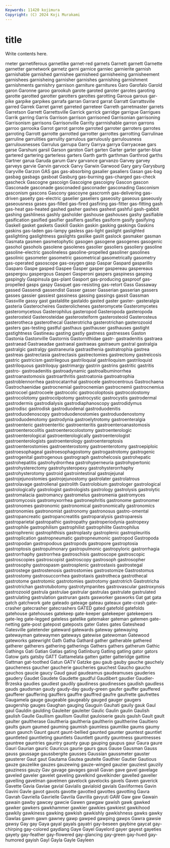 ```yaml
---
Keywords: 11420 kojimura
Copyright: (C) 2024 Koji Murakami
---
```


# title

Write contents here.



rneter garnetiferous garnetlike
garnet-red garnets Garnett garnett Garnette garnetter garnetwork garnetz garni garnice
garniec garnierite garnish garnishable garnished garnishee garnisheed garnisheeing garnisheement garnishees
garnisheing garnisher garnishes garnishing garnishment garnishments garnishry garnison garniture garnitures
Garo Garofalo Garold garon Garonne garoo garookuh garote garoted garoter
garotes garoting garotte garotted garotter garotters garottes garotting Garoua garous
gar-pike garpike garpikes garrafa garran Garrard garrat Garratt Garrattsville garred
Garrek Garret garret garreted garreteer Garreth garretmaster garrets Garretson Garrett
Garrettsville Garrick garrick garridge garrigue Garrigues Garrik garring Garris Garrison
garrison garrisoned Garrisonian garrisoning Garrisonism garrisons Garrisonville Garrity garrnishable garron
garrons garroo garrooka Garrot garrot garrote garroted garroter garroters garrotes
garroting Garrott garrotte garrotted garrotter garrottes garrotting Garrulinae garruline garrulities
garrulity garrulous garrulously garrulousness garrulousnesses Garrulus garrupa Garry Garrya garrya
Garryaceae gars garse Garshuni garsil Garson garston Gart garten Garter
garter garter-blue gartered gartering garterless garters Garth garth garthman Garthrod
garths Gartner garua Garuda garum Garv garvance garvanzo Garvey garvey
garveys garvie Garvin garvock Garvy Garwin Garwood Gary gary Garysburg
Garyville Garzon GAS gas gas-absorbing gasalier gasaliers Gasan gas-bag gasbag
gasbags gasboat Gasburg gas-burning gas-charged gas-check gascheck Gascogne gascoign Gascoigne
gascoigny Gascon gascon Gasconade gasconade gasconaded gasconader gasconading Gasconism gasconism
gascons Gascony gascoyne gascromh gas-delivering gas-driven gaseity gas-electric gaselier gaseliers
gaseosity gaseous gaseously gaseousness gases gas-filled gas-fired gasfiring gas-fitter gas-fitting
gash gas-heat gas-heated gashed gasher gashes gashest gashful gash-gabbit gashing
gashliness gashly gasholder gashouse gashouses gashy gasifiable gasification gasified gasifier
gasifiers gasifies gasiform gasify gasifying Gaskell gasket gaskets Gaskill Gaskin
gaskin gasking gaskings Gaskins gaskins gas-laden gas-lampy gasless gas-light gaslight
gaslighted gaslighting gaslightness gaslights gaslike gaslit gaslock gasmaker gasman Gasmata
gasmen gasmetophytic gasogen gasogene gasogenes gasogenic gasohol gasohols gasolene gasolenes
gasolier gasoliers gasoliery gasoline gasoline-electric gasolineless gasoline-propelled gasoliner gasolines gasolinic
gasometer gasometric gasometrical gasometrically gasometry gas-operated gasoscope gas-oxygen gasp Gaspar
Gaspard gasparillo Gasparo Gaspe gasped Gaspee Gasper gasper gaspereau gaspereaus
gaspergou gaspergous Gasperi Gasperoni gaspers gaspiness gasping gaspingly Gaspinsula gas-plant
Gasport gas-producing gasproof gas-propelled gasps gaspy Gasquet gas-resisting gas-retort Gass
Gassaway gassed Gassendi gassendist Gasser gasser Gasserian gasserian gassers gasses
gassier gassiest gassiness gassing gassings gassit Gassman Gassville gassy gast
gastaldite gastaldo gasted gaster gaster- gasteralgia gasteria Gasterocheires Gasterolichenes gasteromycete
Gasteromycetes gasteromycetous Gasterophilus gasteropod Gasteropoda gasteropoda gasterosteid Gasterosteidae gasterosteiform gasterosteoid
Gasterosteus gasterotheca gasterothecal Gasterotricha gasterotrichan gasterozooid gasters gas-testing gastful gasthaus
gasthauser gasthauses gastight gastightness Gastineau gasting gastly gastness gastnesses Gaston
Gastonia Gastonville Gastornis Gastornithidae gastr- gastradenitis gastraea gastraead Gastraeadae gastraeal
gastraeas gastraeum gastral gastralgia gastralgic gastralgy gastraneuria gastrasthenia gastratrophia gastrea
gastreas gastrectasia gastrectasis gastrectomies gastrectomy gastrelcosis gastric gastricism gastrilegous gastriloquial
gastriloquism gastriloquist gastriloquous gastriloquy gastrimargy gastrin gastrins gastritic gastritis gastro-
gastroadenitis gastroadynamic gastroalbuminorrhea gastroanastomosis gastroarthritis gastroatonia gastroatrophia gastroblennorrhea gastrocatarrhal gastrocele
gastrocentrous Gastrochaena Gastrochaenidae gastrocnemial gastrocnemian gastrocnemii gastrocnemius gastrocoel gastrocoele gastrocolic
gastrocoloptosis gastrocolostomy gastrocolotomy gastrocolpotomy gastrocystic gastrocystis gastrodermal gastrodermis gastrodialysis gastrodiaphanoscopy
gastrodidymus gastrodisc gastrodisk gastroduodenal gastroduodenitis gastroduodenoscopy gastroduodenostomies gastroduodenostomy gastroduodenotomy gastrodynia
gastroelytrotomy gastroenteralgia gastroenteric gastroenteritic gastroenteritis gastroenteroanastomosis gastroenterocolitis gastroenterocolostomy gastroenterologic gastroenterological
gastroenterologically gastroenterologist gastroenterologists gastroenterology gastroenteroptosis gastroenterostomies gastroenterostomy gastroenterotomy gastroepiploic gastroesophageal
gastroesophagostomy gastrogastrotomy gastrogenic gastrogenital gastrogenous gastrograph gastrohelcosis gastrohepatic gastrohepatitis gastrohydrorrhea
gastrohyperneuria gastrohypertonic gastrohysterectomy gastrohysteropexy gastrohysterorrhaphy gastrohysterotomy gastroid gastrointestinal gastrojejunal gastrojejunostomies
gastrojejunostomy gastrolater gastrolatrous gastrolavage gastrolienal gastrolith Gastrolobium gastrologer gastrological gastrologically
gastrologist gastrologists gastrology gastrolysis gastrolytic gastromalacia gastromancy gastromelus gastromenia gastromyces
gastromycosis gastromyxorrhea gastronephritis gastronome gastronomer gastronomes gastronomic gastronomical gastronomically gastronomics
gastronomies gastronomist gastronomy gastronosus gastro-omental gastropancreatic gastropancreatitis gastroparalysis gastroparesis gastroparietal
gastropathic gastropathy gastroperiodynia gastropexy gastrophile gastrophilism gastrophilist gastrophilite Gastrophilus gastrophrenic
gastrophthisis gastroplasty gastroplenic gastropleuritis gastroplication gastropneumatic gastropneumonic gastropod Gastropoda gastropodan
gastropodous gastropods gastropore gastroptosia gastroptosis gastropulmonary gastropulmonic gastropyloric gastrorrhagia gastrorrhaphy
gastrorrhea gastroschisis gastroscope gastroscopic gastroscopies gastroscopist gastroscopy gastrosoph gastrosopher gastrosophy
gastrospasm gastrosplenic gastrostaxis gastrostegal gastrostege gastrostenosis gastrostomies gastrostomize Gastrostomus gastrostomy
gastrosuccorrhea gastrotaxis gastrotheca gastrothecal gastrotome gastrotomic gastrotomies gastrotomy gastrotrich Gastrotricha
gastrotrichan gastrotubotomy gastrotympanites gastrovascular gastroxynsis gastrozooid gastrula gastrulae gastrular gastrulas
gastrulate gastrulated gastrulating gastrulation gastruran gasts gasworker gasworks Gat gat
gata gatch gatchwork gate gateado gateage gateau gateaux gate-crash gate-crasher
gatecrasher gatecrashers GATED gated gatefold gatefolds gatehouse gatehouses gatekeep gate-keeper
gatekeeper gatekeepers gate-leg gate-legged gateless gatelike gatemaker gateman gatemen gate-netting
gate-post gatepost gateposts gater Gates gates Gateshead Gatesville gatetender gateward
gatewards gateway gatewaying gatewayman gatewaymen gateways gatewise gatewoman Gatewood gateworks
gatewright Gath Gatha Gathard gather gatherable gathered gatherer gatherers gathering
gatherings Gathers gathers gatherum Gathic Gathings Gati Gatian Gatias gating
Gatlinburg Gatling gatling gator gators Gatow gats gatsby GATT Gattamelata
gatten gatter gatteridge gattine Gattman gat-toothed Gatun GATV Gatzke gau
gaub gauby gauche gauchely gaucheness gaucher gaucherie gaucheries gauchest Gaucho
gaucho gauchos gaucie gaucy Gaud gaud gaudeamus gaudeamuses gauderies gaudery
Gaudet Gaudete Gaudette gaudful Gaudibert gaudier Gaudier-Brzeska gaudies gaudiest gaudily
gaudiness gaudinesses gaudish gaudless gauds gaudsman gaudy gaudy-day gaudy-green gaufer
gauffer gauffered gaufferer gauffering gauffers gauffre gauffred gaufre gaufrette gaufrettes
Gaugamela gauge gaugeable gaugeably gauged gauger gaugers gaugership gauges Gaughan
gauging Gauguin Gauhati gauily gauk Gaul gaul Gauldin gaulding Gauleiter
gauleiter Gaulic Gaulin gaulin Gaulish gaulish Gaulle Gaullism gaullism Gaullist
gauloiserie gauls gaulsh Gault gault gaulter gaultherase Gaultheria gaultheria gaultherin
gaultherine Gaultiero gaults gaum gaumed gauming gaumish gaumless gaumlike gaums
gaumy gaun gaunch Gaunt gaunt gaunt-bellied gaunted gaunter gauntest gauntlet
gauntleted gauntleting gauntlets Gauntlett gauntly gauntness gauntnesses gauntree gauntries gauntry
gaunty gaup gauping gaupus gaur Gaura gaure Gauri Gaurian gauric
Gauricus gaurie gaurs gaus Gause Gausman Gauss gauss gaussage gaussbergite
gausses Gaussian gaussmeter gauster gausterer Gaut gaut Gautama Gautea gauteite
Gauthier Gautier Gautious gauze gauzelike gauzes gauzewing gauze-winged gauzier gauziest
gauzily gauziness gauzy Gav gavage gavages gavall Gavan gave gavel
gavelage gaveled gaveler gavelet gaveling gavelkind gavelkinder gavelled gaveller gavelling
gavelman gavelmen gavelock gavelocks gavels Gaven gaverick Gavette Gavia Gaviae
gavial Gavialis gavialoid gavials Gaviiformes Gavin Gavini Gavle gavot gavots
gavotte gavotted gavottes gavotting Gavra Gavrah Gavriella Gavrielle Gavrila Gavrilla
gavyuti GAW Gaw gaw Gawain gawain gawby gawcey gawcie Gawen
gawgaw gawish gawk gawked gawker gawkers gawkhammer gawkier gawkies gawkiest
gawkihood gawkily gawkiness gawking gawkish gawkishly gawkishness gawks gawky Gawlas
gawm gawn gawney gawp gawped gawping gawps Gawra gawsie gawsy
Gay gay Gaya gayal gayals gayatri gay-beseen gaybine gaycat gay-chirping
gay-colored gaydiang Gaye Gayel Gayelord gayer gayest gayeties gayety gay-feather
gay-flowered gay-glancing gay-green gay-hued gay-humored gayish Gayl Gayla Gayle Gayleen
